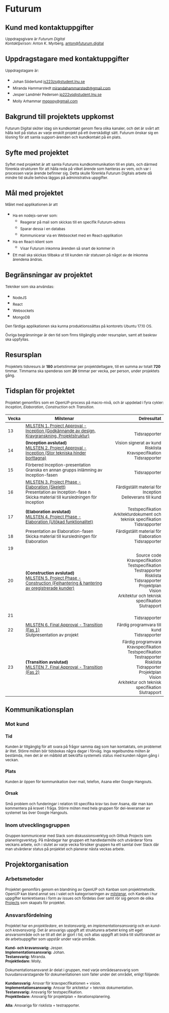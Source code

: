 # Futurum

## Kund med kontaktuppgifter
<sub>Uppdragsgivare är *Futurum Digital*<br>
*Kontaktperson:* Anton K. Myrberg, anton@futurum.digital</sub>

## Uppdragstagare med kontaktuppgifter
<sub>Uppdragstagare är: </sub>
* <sub>Johan Söderlund js223zs@student.lnu.se</sub>
* <sub>Miranda Hammarstedt mirandahammarstedt@gmail.com</sub>
* <sub>Jesper Landmér Pedersen jp222vq@student.lnu.se</sub>
* <sub>Molly Arhammar mopooy@gmail.com</sub>

## Bakgrund till projektets uppkomst
<sub>Futurum Digital sköter idag sin kundkontakt genom flera olika kanaler, och det är svårt att hålla koll på status av varje enskilt projekt på ett överskådligt sätt. Futurum önskar sig en lösning för att samla support-ärenden och kundkontakt på en plats.</sub>

## Syfte med projektet
<sub>Syftet med projektet är att samla Futurums kundkommunikation till en plats, och därmed förenkla strukturen för att hålla reda på vilket ärende som hanteras av vem, och var i processen varje ärende befinner sig. Detta skulle förenkla Futurum Digitals arbete då mindre tid skulle behöva läggas på administrativa uppgifter.</sub>

## Mål med projektet
<sub>Målet med applikationen är att </sub>
* <sub>Ha en nodejs-server som:</sub>
   * <sub>Reagerar på mail som skickas till en specifik Futurum-adress</sub>
   * <sub>Sparar dessa i en databas</sub>
   * <sub>Kommunicerar via en Websocket med en React-applikation</sub>
* <sub>Ha en React-klient som</sub>
   * <sub>Visar Futurum inkomna ärenden så snart de kommer in</sub>
* <sub>Ett mail ska skickas tillbaka ut till kunden när statusen på något av de inkomna ärendena ändras.</sub>

## Begränsningar av projektet
<sub>Tekniker som ska användas:</sub>
* <sub>NodeJS</sub>
* <sub>React</sub>
* <sub>Websockets</sub>
* <sub>MongoDB</sub>

<sub>Den färdiga applikationen ska kunna produktionssättas på kontorets Ubuntu 17.10 OS.</sub>

<sub>Övriga begränsningar är den tid som finns tillgänglig under resursplan, samt att baskrav ska uppfyllas.</sub>

## Resursplan
<sub>Projektets tidsresurs är **180** arbetstimmar per projektdeltagare, till en summa av totalt **720** timmar.
Timmarna ska spenderas som **20** timmar per vecka, per person, under projektets gång. </sub>

## Tidsplan för projektet
<sub>Projektet genomförs som en OpenUP-process på macro-nivå, och är uppdelad i fyra cykler: *Inception*, *Elaboration*, *Construction* och *Transition*.</sub>

|<sub>Vecka</sub>|<sub>Milstenar</sub> |<sub>Delresultat</sub> |
|----|-----------|--------------:|
| <sub>13</sub> |<sub>[MILSTEN 1. Project Approval - Inception (Godkännande av design, Kravgranskning, Projektstruktur)](https://github.com/1dv611-futurum-project/dokumentation/blob/master/inlämningar/inception/Milstenar.md)</sub>|<br> <sub>Tidsrapporter</sub>|
| <sub>14</sub> | <sub>**(Inception avslutad)** <br> [MILSTEN 2. Project Approval - Inception (Stor tekniska hinder borttagna)](https://github.com/1dv611-futurum-project/dokumentation/blob/master/inlämningar/inception/Milstenar.md)</sub>| <sub>Vision signerat av kund <br> Risklista <br> Kravspecifikation <br> Tidsrapporter</sub> |
| <sub>15</sub> | <sub>Förbered Inception-presentation <br> Granska en annan grupps inlämning av Inception-fasen</sub>|<sub><br> Tidsrapporter</sub>|
| <sub>16</sub> |<sub>[MILSTEN 3. Project Phase - Elaboration (Skelett)](https://github.com/1dv611-futurum-project/dokumentation/blob/master/inlämningar/inception/Milstenar.md)</sub><br><sub>Presentation av Inception-fase n<br> Skicka material till kursledningen för Inception</sub>|<sub>Färdigställt material för Inception</sub><br><sub>Delleverans till kund</sub>|
| <sub>17</sub> | <sub>**(Elaboration avslutad)** <br> [MILSTEN 4. Project Phase - Elaboration (Utökad funktionalitet)](https://github.com/1dv611-futurum-project/dokumentation/blob/master/inlämningar/inception/Milstenar.md)</sub> |  <sub>Testspecifikation <br> Arkitekturdokument och teknisk specifikation <br> Tidsrapporter</sub>            |
| <sub>18</sub> |  <sub>Presentation av Elaboration-fasen <br> Skicka material till kursledningen för Elaboration</sub>|<sub>Färdigställt material för Elaboration <br> Tidsrapporter</sub>|
| <sub>19</sub> |   |               |<sub><br> Tidsrapporter</sub>|
| <sub>20</sub> | <sub>**(Construction avslutad)** <br>[MILSTEN 5. Project Phase - Construction (Felhantering & hantering av oregistrerade kunder)](https://github.com/1dv611-futurum-project/dokumentation/blob/master/inlämningar/inception/Milstenar.md)</sub>          |<sub>Source code <br> Kravspecifikation <br> Testspecifikation <br> Testrapporter <br> Risklista <br> Tidsrapporter <br> Projektplan <br> Vision <br> Arkitektur och teknisk specifikation <br> Slutrapport <br></sub>|
| <sub>21</sub> |           |<sub><br> Tidsrapporter</sub>|
| <sub>22</sub> |<sub>[MILSTEN 6. Final Approval - Transition (Fas 1)](https://github.com/1dv611-futurum-project/dokumentation/blob/master/inlämningar/inception/Milstenar.md)<br>Slutpresentation av projekt</sub>|<sub>Färdig programvara till kund<br> Tidsrapporter</sub>|
| <sub>23</sub> | <sub>**(Transition avslutad)** <br>[MILSTEN 7. Final Approval - Transition (Fas 2)](https://github.com/1dv611-futurum-project/dokumentation/blob/master/inlämningar/inception/Milstenar.md)</sub> |<sub>Färdig programvara <br> Kravspecifikation <br> Testspecifikation <br> Testrapporter <br> Risklista <br> Tidrapporter <br> Projektplan <br> Vision <br> Arkitektur och teknisk specifikation <br> Slutrapport <br></sub>|

## Kommunikationsplan
### Mot kund
#### Tid
<sub>Kunden är tillgänglig för att svara på frågor samma dag som han kontaktats, om problemet är litet. Större möten bör tidsbokas några dagar i förväg. Inga regelbundna möten är bestämda, men det är en målbild att bekräfta systemets status med kunden någon gång i veckan.</sub>

#### Plats
<sub>Kunden är öppen för kommunikation över mail, telefon, Asana eller Google Hangouts.</sub>

#### Orsak
<sub>Små problem och funderingar i relation till specifika krav tas över Asana, där man kan kommentera på kravet i fråga. Större möten med hela gruppen för del-leveranser av systemet tas över Google Hangouts. </sub>

### Inom utvecklingsgruppen
<sub>Gruppen kommunicerar med Slack som diskussionsverktyg och Github Projects som planeringsverktyg. På måndagar har gruppen ett handledarmöte och utvärderar förra veckans arbete, och i slutet av varje vecka försöker gruppen ha ett samtal över Slack där man utvärderar status på projektet och planerar nästa veckas arbete.</sub>

## Projektorganisation
### Arbetsmetoder
<sub>Projektet genomförs genom en blandning av OpenUP och Kanban som projektmetodik. OpenUP kan bland annat ses i valet och kategoriseringen av [milstenar](https://github.com/1dv611-futurum-project/dokumentation/blob/master/inlämningar/inception/Milstenar.md), och Kanban i hur uppgifter konkretiseras i form av issues och fördelas över samt rör sig genom de olika [Projects](https://github.com/1dv611-futurum-project/futurum-project/projects) som skapats för projektet.</sub> 

### Ansvarsfördelning
<sub>Projektet har en *projektledare*, en *testansvarig*, en *implementationsansvarig* och en *kund- och kravansvarig*. Det är ansvarigs uppgift att strukturera arbetet kring sitt eget ansvarsområde och se till att det är gjort i tid, och allas uppgift att bidra till slutförandet av de arbetsuppgifter som uppstår under varje område.</sub>

<sub>**Kund- och kravansvarig:** Jesper. </sub>   
<sub>**Implementationsansvarig:** Johan.  </sub>  
<sub>**Testansvarig:** Miranda.  </sub>  
<sub>**Projektledare:** Molly. </sub>     

<sub>Dokumentationsansvaret är delat i gruppen, med varje områdesansvarig som huvudansvarstagande för dokumentationen som faller under det området, enligt följande:</sub>

<sub>**Kundansvarig:** Ansvar för kravspecifikationen + vision. </sub> <br>
<sub>**Implementationsansvarig:** Ansvar för arkitektur + teknisk dokumentation.</sub>  
<sub>**Testansvarig:** Ansvarig för testspecifikation.</sub>  
<sub>**Projektledare:** Ansvarig för projektplan + iterationsplanering. </sub> 
  
<sub>**Alla:** Ansvariga för risklista + testrapporter.</sub>  
